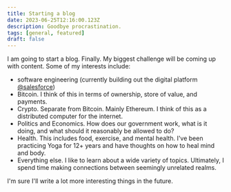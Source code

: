 ```yaml
---
title: Starting a blog
date: 2023-06-25T12:16:00.123Z
description: Goodbye procrastination.
tags: [general, featured]
draft: false
---
```


I am going to start a blog. Finally. My biggest challenge will be coming up with content.
Some of my interests include:

* software engineering (currently building out the digital platform [@salesforce](https://www.salesforce.com))
* Bitcoin. I think of this in terms of ownership, store of value, and payments.
* Crypto. Separate from Bitcoin. Mainly Ethereum. I think of this as a distributed computer for the internet.
* Politics and Economics. How does our government work, what is it doing, and what should it reasonably be allowed to do?
* Health. This includes food, exercise, and mental health. I've been practicing Yoga for 12+ years and have thoughts on how to heal mind and body.
* Everything else. I like to learn about a wide variety of topics. Ultimately, I spend time making connections between seemingly unrelated realms.

I'm sure I'll write a lot more interesting things in the future.
